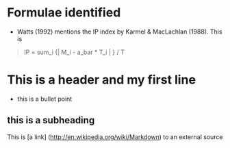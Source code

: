 # Formulae identified
- Watts (1992) mentions the IP index by Karmel & MacLachlan (1988). This is
> IP = sum_i {| M_i - a_bar * T_i | } / T



# This is a header and my first line
- this is a bullet point

## this is a subheading

This is [a link] (http://en.wikipedia.org/wiki/Markdown) to an external source
